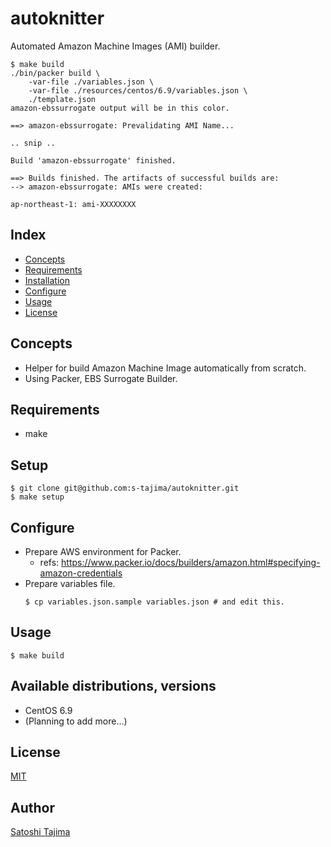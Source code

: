 # autoknitter

Automated Amazon Machine Images (AMI) builder.

```
$ make build
./bin/packer build \
	-var-file ./variables.json \
	-var-file ./resources/centos/6.9/variables.json \
	./template.json
amazon-ebssurrogate output will be in this color.

==> amazon-ebssurrogate: Prevalidating AMI Name...

.. snip ..

Build 'amazon-ebssurrogate' finished.

==> Builds finished. The artifacts of successful builds are:
--> amazon-ebssurrogate: AMIs were created:

ap-northeast-1: ami-XXXXXXXX
```

## Index

* [Concepts](#concepts)
* [Requirements](#requirements)
* [Installation](#installation)
* [Configure](#configure)
* [Usage](#usage)
* [License](#license)

## Concepts

* Helper for build Amazon Machine Image automatically from scratch.
* Using Packer, EBS Surrogate Builder.

## Requirements

* make

## Setup

```
$ git clone git@github.com:s-tajima/autoknitter.git
$ make setup
```

## Configure

* Prepare AWS environment for Packer.
    * refs: https://www.packer.io/docs/builders/amazon.html#specifying-amazon-credentials
* Prepare variables file.
    ```
    $ cp variables.json.sample variables.json # and edit this.
    ```

## Usage

```
$ make build
```

## Available distributions, versions

* CentOS 6.9
* (Planning to add more...)

## License

[MIT](./LICENSE)

## Author

[Satoshi Tajima](https://github.com/s-tajima)

